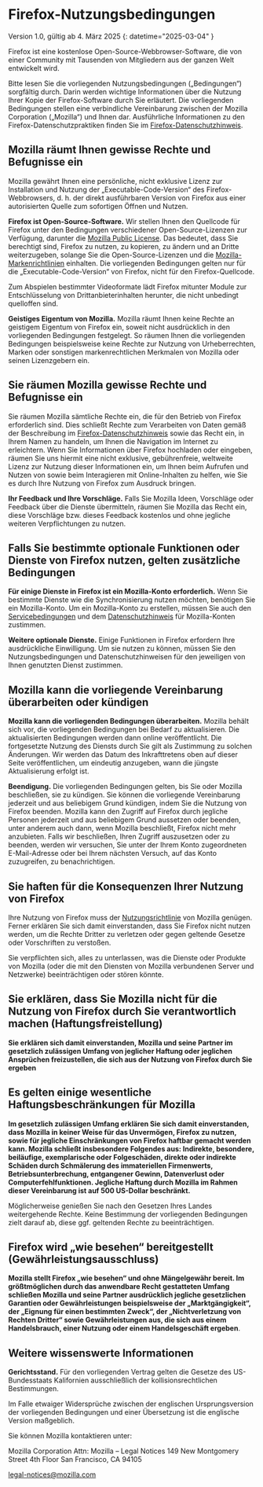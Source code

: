 # Firefox-Nutzungsbedingungen

Version 1.0, gültig ab 4. März 2025
{: datetime="2025-03-04" }

Firefox ist eine kostenlose Open-Source-Webbrowser-Software, die von einer Community mit Tausenden von Mitgliedern aus der ganzen Welt entwickelt wird.

Bitte lesen Sie die vorliegenden Nutzungsbedingungen („Bedingungen“) sorgfältig durch. Darin werden wichtige Informationen über die Nutzung Ihrer Kopie der Firefox-Software durch Sie erläutert. Die vorliegenden Bedingungen stellen eine verbindliche Vereinbarung zwischen der Mozilla Corporation („Mozilla“) und Ihnen dar. Ausführliche Informationen zu den Firefox-Datenschutzpraktiken finden Sie im [Firefox-Datenschutzhinweis](https://www.mozilla.org/privacy/firefox/).

## Mozilla räumt Ihnen gewisse Rechte und Befugnisse ein

Mozilla gewährt Ihnen eine persönliche, nicht exklusive Lizenz zur Installation und Nutzung der „Executable-Code-Version“ des Firefox-Webbrowsers, d. h. der direkt ausführbaren Version von Firefox aus einer autorisierten Quelle zum sofortigen Öffnen und Nutzen.

**Firefox ist Open-Source-Software.** Wir stellen Ihnen den Quellcode für Firefox unter den Bedingungen verschiedener Open-Source-Lizenzen zur Verfügung, darunter die [Mozilla Public License](https://www.mozilla.org/MPL/). Das bedeutet, dass Sie berechtigt sind, Firefox zu nutzen, zu kopieren, zu ändern und an Dritte weiterzugeben, solange Sie die Open-Source-Lizenzen und die [Mozilla-Markenrichtlinien](https://www.mozilla.org/foundation/trademarks/policy/) einhalten. Die vorliegenden Bedingungen gelten nur für die „Executable-Code-Version“ von Firefox, nicht für den Firefox-Quellcode.

Zum Abspielen bestimmter Videoformate lädt Firefox mitunter Module zur Entschlüsselung von Drittanbieterinhalten herunter, die nicht unbedingt quelloffen sind.

**Geistiges Eigentum von Mozilla.** Mozilla räumt Ihnen keine Rechte an geistigem Eigentum von Firefox ein, soweit nicht ausdrücklich in den vorliegenden Bedingungen festgelegt. So räumen Ihnen die vorliegenden Bedingungen beispielsweise keine Rechte zur Nutzung von Urheberrechten, Marken oder sonstigen markenrechtlichen Merkmalen von Mozilla oder seinen Lizenzgebern ein.

## Sie räumen Mozilla gewisse Rechte und Befugnisse ein

Sie räumen Mozilla sämtliche Rechte ein, die für den Betrieb von Firefox erforderlich sind. Dies schließt Rechte zum Verarbeiten von Daten gemäß der Beschreibung im [Firefox-Datenschutzhinweis](https://www.mozilla.org/privacy/firefox/) sowie das Recht ein, in Ihrem Namen zu handeln, um Ihnen die Navigation im Internet zu erleichtern. Wenn Sie Informationen über Firefox hochladen oder eingeben, räumen Sie uns hiermit eine nicht exklusive, gebührenfreie, weltweite Lizenz zur Nutzung dieser Informationen ein, um Ihnen beim Aufrufen und Nutzen von sowie beim Interagieren mit Online-Inhalten zu helfen, wie Sie es durch Ihre Nutzung von Firefox zum Ausdruck bringen.

**Ihr Feedback und Ihre Vorschläge.** Falls Sie Mozilla Ideen, Vorschläge oder Feedback über die Dienste übermitteln, räumen Sie Mozilla das Recht ein, diese Vorschläge bzw. dieses Feedback kostenlos und ohne jegliche weiteren Verpflichtungen zu nutzen.

## Falls Sie bestimmte optionale Funktionen oder Dienste von Firefox nutzen, gelten zusätzliche Bedingungen

**Für einige Dienste in Firefox ist ein Mozilla-Konto erforderlich.** Wenn Sie bestimmte Dienste wie die Synchronisierung nutzen möchten, benötigen Sie ein Mozilla-Konto. Um ein Mozilla-Konto zu erstellen, müssen Sie auch den [Servicebedingungen](https://www.mozilla.org/about/legal/terms/services/) und dem [Datenschutzhinweis](https://www.mozilla.org/privacy/mozilla-accounts/) für Mozilla-Konten zustimmen.

**Weitere optionale Dienste.** Einige Funktionen in Firefox erfordern Ihre ausdrückliche Einwilligung. Um sie nutzen zu können, müssen Sie den Nutzungsbedingungen und Datenschutzhinweisen für den jeweiligen von Ihnen genutzten Dienst zustimmen.

## Mozilla kann die vorliegende Vereinbarung überarbeiten oder kündigen

**Mozilla kann die vorliegenden Bedingungen überarbeiten.** Mozilla behält sich vor, die vorliegenden Bedingungen bei Bedarf zu aktualisieren. Die aktualisierten Bedingungen werden dann online veröffentlicht. Die fortgesetzte Nutzung des Diensts durch Sie gilt als Zustimmung zu solchen Änderungen. Wir werden das Datum des Inkrafttretens oben auf dieser Seite veröffentlichen, um eindeutig anzugeben, wann die jüngste Aktualisierung erfolgt ist.

**Beendigung.** Die vorliegenden Bedingungen gelten, bis Sie oder Mozilla beschließen, sie zu kündigen. Sie können die vorliegende Vereinbarung jederzeit und aus beliebigem Grund kündigen, indem Sie die Nutzung von Firefox beenden. Mozilla kann den Zugriff auf Firefox durch jegliche Personen jederzeit und aus beliebigem Grund aussetzen oder beenden, unter anderem auch dann, wenn Mozilla beschließt, Firefox nicht mehr anzubieten. Falls wir beschließen, Ihren Zugriff auszusetzen oder zu beenden, werden wir versuchen, Sie unter der Ihrem Konto zugeordneten E-Mail-Adresse oder bei Ihrem nächsten Versuch, auf das Konto zuzugreifen, zu benachrichtigen.

## Sie haften für die Konsequenzen Ihrer Nutzung von Firefox

Ihre Nutzung von Firefox muss der [Nutzungsrichtlinie](https://www.mozilla.org/about/legal/acceptable-use/) von Mozilla genügen. Ferner erklären Sie sich damit einverstanden, dass Sie Firefox nicht nutzen werden, um die Rechte Dritter zu verletzen oder gegen geltende Gesetze oder Vorschriften zu verstoßen.

Sie verpflichten sich, alles zu unterlassen, was die Dienste oder Produkte von Mozilla (oder die mit den Diensten von Mozilla verbundenen Server und Netzwerke) beeinträchtigen oder stören könnte.

## Sie erklären, dass Sie Mozilla nicht für die Nutzung von Firefox durch Sie verantwortlich machen (Haftungsfreistellung)

**Sie erklären sich damit einverstanden, Mozilla und seine Partner im gesetzlich zulässigen Umfang von jeglicher Haftung oder jeglichen Ansprüchen freizustellen, die sich aus der Nutzung von Firefox durch Sie ergeben**

## Es gelten einige wesentliche Haftungsbeschränkungen für Mozilla

**Im gesetzlich zulässigen Umfang erklären Sie sich damit einverstanden, dass Mozilla in keiner Weise für das Unvermögen, Firefox zu nutzen, sowie für jegliche Einschränkungen von Firefox haftbar gemacht werden kann. Mozilla schließt insbesondere Folgendes aus: Indirekte, besondere, beiläufige, exemplarische oder Folgeschäden, direkte oder indirekte Schäden durch Schmälerung des immateriellen Firmenwerts, Betriebsunterbrechung, entgangener Gewinn, Datenverlust oder Computerfehlfunktionen. Jegliche Haftung durch Mozilla im Rahmen dieser Vereinbarung ist auf 500 US-Dollar beschränkt.**

Möglicherweise genießen Sie nach den Gesetzen Ihres Landes weitergehende Rechte. Keine Bestimmung der vorliegenden Bedingungen zielt darauf ab, diese ggf. geltenden Rechte zu beeinträchtigen.

## Firefox wird „wie besehen“ bereitgestellt (Gewährleistungsausschluss)

**Mozilla stellt Firefox „wie besehen“ und ohne Mängelgewähr bereit. Im größtmöglichen durch das anwendbare Recht gestatteten Umfang schließen Mozilla und seine Partner ausdrücklich jegliche gesetzlichen Garantien oder Gewährleistungen beispielsweise der „Marktgängigkeit“, der „Eignung für einen bestimmten Zweck“, der „Nichtverletzung von Rechten Dritter“ sowie Gewährleistungen aus, die sich aus einem Handelsbrauch, einer Nutzung oder einem Handelsgeschäft ergeben**.

## Weitere wissenswerte Informationen

**Gerichtsstand.** Für den vorliegenden Vertrag gelten die Gesetze des US-Bundesstaats Kalifornien ausschließlich der kollisionsrechtlichen Bestimmungen.

Im Falle etwaiger Widersprüche zwischen der englischen Ursprungsversion der vorliegenden Bedingungen und einer Übersetzung ist die englische Version maßgeblich.

Sie können Mozilla kontaktieren unter:

Mozilla Corporation
Attn: Mozilla – Legal Notices
149 New Montgomery Street
4th Floor
San Francisco, CA 94105

legal-notices@mozilla.com

